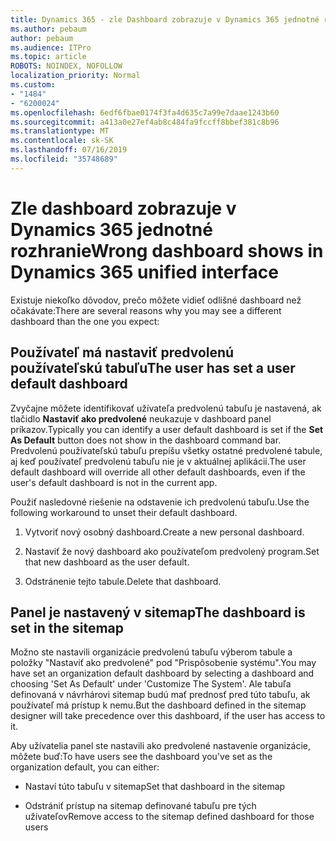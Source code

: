 ```yaml
---
title: Dynamics 365 - zle Dashboard zobrazuje v Dynamics 365 jednotné rozhranie
ms.author: pebaum
author: pebaum
ms.audience: ITPro
ms.topic: article
ROBOTS: NOINDEX, NOFOLLOW
localization_priority: Normal
ms.custom:
- "1484"
- "6200024"
ms.openlocfilehash: 6edf6fbae0174f3fa4d635c7a99e7daae1243b60
ms.sourcegitcommit: a413a0e27ef4ab8c484fa9fccff8bbef381c8b96
ms.translationtype: MT
ms.contentlocale: sk-SK
ms.lasthandoff: 07/16/2019
ms.locfileid: "35748689"
---
```

# <a name="wrong-dashboard-shows-in-dynamics-365-unified-interface"></a><span data-ttu-id="d2ba0-102">Zle dashboard zobrazuje v Dynamics 365 jednotné rozhranie</span><span class="sxs-lookup"><span data-stu-id="d2ba0-102">Wrong dashboard shows in Dynamics 365 unified interface</span></span>

<span data-ttu-id="d2ba0-103">Existuje niekoľko dôvodov, prečo môžete vidieť odlišné dashboard než očakávate:</span><span class="sxs-lookup"><span data-stu-id="d2ba0-103">There are several reasons why you may see a different dashboard than the one you expect:</span></span>

## <a name="the-user-has-set-a-user-default-dashboard"></a><span data-ttu-id="d2ba0-104">Používateľ má nastaviť predvolenú používateľskú tabuľu</span><span class="sxs-lookup"><span data-stu-id="d2ba0-104">The user has set a user default dashboard</span></span> 

<span data-ttu-id="d2ba0-105">Zvyčajne môžete identifikovať užívateľa predvolenú tabuľu je nastavená, ak tlačidlo **Nastaviť ako predvolené** neukazuje v dashboard panel príkazov.</span><span class="sxs-lookup"><span data-stu-id="d2ba0-105">Typically you can identify a user default dashboard is set if the **Set As Default** button does not show in the dashboard command bar.</span></span> <span data-ttu-id="d2ba0-106">Predvolenú používateľskú tabuľu prepíšu všetky ostatné predvolené tabule, aj keď používateľ predvolenú tabuľu nie je v aktuálnej aplikácii.</span><span class="sxs-lookup"><span data-stu-id="d2ba0-106">The user default dashboard will override all other default dashboards, even if the user's default dashboard is not in the current app.</span></span>

<span data-ttu-id="d2ba0-107">Použiť nasledovné riešenie na odstavenie ich predvolenú tabuľu.</span><span class="sxs-lookup"><span data-stu-id="d2ba0-107">Use the following workaround to unset their default dashboard.</span></span>

1. <span data-ttu-id="d2ba0-108">Vytvoriť nový osobný dashboard.</span><span class="sxs-lookup"><span data-stu-id="d2ba0-108">Create a new personal dashboard.</span></span>

2. <span data-ttu-id="d2ba0-109">Nastaviť že nový dashboard ako používateľom predvolený program.</span><span class="sxs-lookup"><span data-stu-id="d2ba0-109">Set that new dashboard as the user default.</span></span>

3. <span data-ttu-id="d2ba0-110">Odstránenie tejto tabule.</span><span class="sxs-lookup"><span data-stu-id="d2ba0-110">Delete that dashboard.</span></span>

## <a name="the-dashboard-is-set-in-the-sitemap"></a><span data-ttu-id="d2ba0-111">Panel je nastavený v sitemap</span><span class="sxs-lookup"><span data-stu-id="d2ba0-111">The dashboard is set in the sitemap</span></span>

<span data-ttu-id="d2ba0-112">Možno ste nastavili organizácie predvolenú tabuľu výberom tabule a položky "Nastaviť ako predvolené" pod "Prispôsobenie systému".</span><span class="sxs-lookup"><span data-stu-id="d2ba0-112">You may have set an organization default dashboard by selecting a dashboard and choosing 'Set As Default' under 'Customize The System'.</span></span> <span data-ttu-id="d2ba0-113">Ale tabuľa definovaná v návrhárovi sitemap budú mať prednosť pred túto tabuľu, ak používateľ má prístup k nemu.</span><span class="sxs-lookup"><span data-stu-id="d2ba0-113">But the dashboard defined in the sitemap designer will take precedence over this dashboard, if the user has access to it.</span></span>

<span data-ttu-id="d2ba0-114">Aby užívatelia panel ste nastavili ako predvolené nastavenie organizácie, môžete buď:</span><span class="sxs-lookup"><span data-stu-id="d2ba0-114">To have users see the dashboard you've set as the organization default, you can either:</span></span>

* <span data-ttu-id="d2ba0-115">Nastaví túto tabuľu v sitemap</span><span class="sxs-lookup"><span data-stu-id="d2ba0-115">Set that dashboard in the sitemap</span></span>

* <span data-ttu-id="d2ba0-116">Odstrániť prístup na sitemap definované tabuľu pre tých užívateľov</span><span class="sxs-lookup"><span data-stu-id="d2ba0-116">Remove access to the sitemap defined dashboard for those users</span></span>
